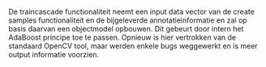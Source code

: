 De traincascade functionaliteit neemt een input data vector van de create samples functionaliteit en de bijgeleverde annotatieinformatie en zal op basis daarvan een objectmodel opbouwen. Dit gebeurt door intern het AdaBoost principe toe te passen. Opnieuw is hier vertrokken van de standaard OpenCV tool, maar werden enkele bugs weggewerkt en is meer output informatie voorzien.
